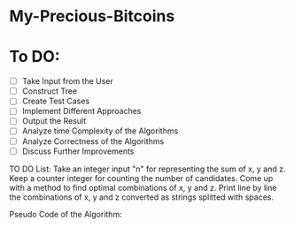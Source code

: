 # My-Precious-Bitcoins

# To DO:

- [ ] Take Input from the User
- [ ] Construct Tree
- [ ] Create Test Cases
- [ ] Implement Different Approaches
- [ ] Output the Result
- [ ] Analyze time Complexity of the Algorithms
- [ ] Analyze Correctness of the Algorithms
- [ ] Discuss Further Improvements

TO DO List:
  Take an integer input "n" for representing the sum of x, y and z.
  Keep a counter integer for counting the number of candidates.
  Come up with a method to find optimal combinations of x, y and z.
  Print line by line the combinations of x, y and z converted as strings splitted with spaces.


Pseudo Code of the Algorithm:
